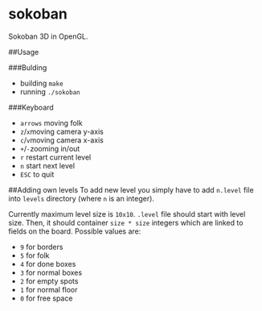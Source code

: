 sokoban
=======

Sokoban 3D in OpenGL.

##Usage

###Bulding
+ building <code>make</code>
+ running <code>./sokoban</code>

###Keyboard
+ <code>arrows</code> moving folk
+ <code>z</code>/<code>x</code>moving camera y-axis
+ <code>c</code>/<code>v</code>moving camera x-axis
+ <code>+</code>/<code>-</code>zooming in/out
+ <code>r</code> restart current level
+ <code>n</code> start next level
+ <code>ESC</code> to quit

##Adding own levels
To add new level you simply have to add <code>n.level</code> file into <code>levels</code> directory (where <code>n</code> is an integer).

Currently maximum level size is <code>10x10</code>.
<code>.level</code> file should start with level size. Then, it should container <code>size * size</code> integers which are linked to fields on the board. Possible values are:
+ <code>9</code> for borders
+ <code>5</code> for folk
+ <code>4</code> for done boxes
+ <code>3</code> for normal boxes
+ <code>2</code> for empty spots
+ <code>1</code> for normal floor
+ <code>0</code> for free space


